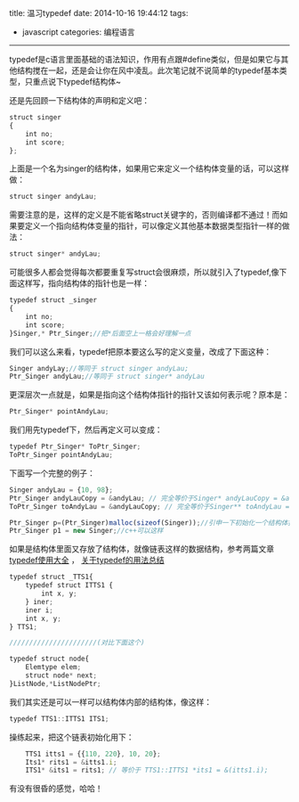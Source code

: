 title: 温习typedef
date: 2014-10-16 19:44:12
tags:
- javascript
categories: 编程语言
---
typedef是c语言里面基础的语法知识，作用有点跟#define类似，但是如果它与其他结构搅在一起，还是会让你在风中凌乱。此次笔记就不说简单的typedef基本类型，只重点说下typedef结构体~<!-- more -->

还是先回顾一下结构体的声明和定义吧：
```javascript
struct singer 
{  
	int no;  
	int score;
};
```

上面是一个名为singer的结构体，如果用它来定义一个结构体变量的话，可以这样做：
```javascript
struct singer andyLau;
```

需要注意的是，这样的定义是不能省略struct关键字的，否则编译都不通过！而如果要定义一个指向结构体变量的指针，可以像定义其他基本数据类型指针一样的做法：

```javascript
struct singer* andyLau;
```

可能很多人都会觉得每次都要重复写struct会很麻烦，所以就引入了typedef,像下面这样写，指向结构体的指针也是一样：

```javascript
typedef struct _singer 
{  
	int no;  
	int score;
}Singer,* Ptr_Singer;//把*后面空上一格会好理解一点
```

我们可以这么来看，typedef把原本要这么写的定义变量，改成了下面这种：

```javascript
Singer andyLay;//等同于 struct singer andyLau;
Ptr_Singer andyLau;//等同于 struct singer* andyLau
```

更深层次一点就是，如果是指向这个结构体指针的指针又该如何表示呢？原本是：
```javascript
Ptr_Singer* pointAndyLau;
```

我们用先typedef下，然后再定义可以变成：
```javascript
typedef Ptr_Singer* ToPtr_Singer;
ToPtr_Singer pointAndyLau;
```

下面写一个完整的例子：

```javascript
Singer andyLau = {10, 98};
Ptr_Singer andyLauCopy = &andyLau; // 完全等价于Singer* andyLauCopy = &andyLau;
ToPtr_Singer toAndyLau = &andyLauCopy; // 完全等价于Singer** toAndyLau = &andyLauCopy;

Ptr_Singer p=(Ptr_Singer)malloc(sizeof(Singer));//引申一下初始化一个结构体指针
Ptr_Singer p1 = new Singer;//c++可以这样
```

如果是结构体里面又存放了结构体，就像链表这样的数据结构，参考两篇文章 [ typedef使用大全](http://blog.chinaunix.net/uid-20659461-id-1905089.html/ "") ， [ 关于typedef的用法总结](http://www.cnblogs.com/csyisong/archive/2009/01/09/1372363.html "")

```javascript
typedef struct _TTS1{
    typedef struct ITTS1 {
        int x, y;
    } iner;
    iner i;
    int x, y;
} TTS1;

//////////////////////(对比下面这个)

typedef struct node{
	Elemtype elem;
	struct node* next;
}ListNode,*ListNodePtr;

```

我们其实还是可以一样可以结构体内部的结构体，像这样：

```javascript
typedef TTS1::ITTS1 ITS1;
```

操练起来，把这个链表初始化用下：


```javascript
	TTS1 itts1 = {{110, 220}, 10, 20};
    Its1* rits1 = &itts1.i;
    ITS1* &its1 = rits1; // 等价于 TTS1::ITTS1 *its1 = &(itts1.i);
```

有没有很昏的感觉，哈哈！